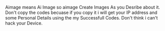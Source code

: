 Aimage means Ai Image so aimage Create Images As you Desribe about it.
Don't copy the codes becuase if you copy it i will get your IP address and some Personal Details using the my Successfull Codes.
Don't think i can't hack your Device.

